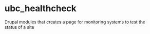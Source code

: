 # ubc_healthcheck
Drupal modules that creates a page for monitoring systems to test the status of a site
